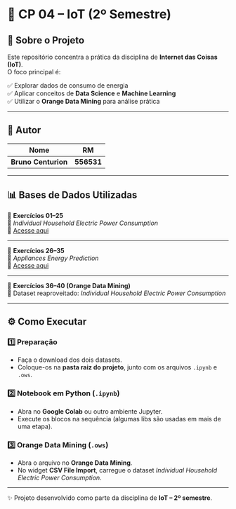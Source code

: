 # 🚀 CP 04 – IoT (2º Semestre)

## 📘 Sobre o Projeto
Este repositório concentra a prática da disciplina de **Internet das Coisas (IoT)**.  
O foco principal é:  

✅ Explorar dados de consumo de energia  
✅ Aplicar conceitos de **Data Science** e **Machine Learning**  
✅ Utilizar o **Orange Data Mining** para análise prática  

---

## 👤 Autor
| Nome             | RM       |
|------------------|----------|
| **Bruno Centurion** | **556531** |

---

## 📊 Bases de Dados Utilizadas

🔹 **Exercícios 01–25**  
📂 *Individual Household Electric Power Consumption*  
🔗 [Acesse aqui](https://archive.ics.uci.edu/dataset/235/individual+household+electric+power+consumption)

---

🔹 **Exercícios 26–35**  
📂 *Appliances Energy Prediction*  
🔗 [Acesse aqui](https://archive.ics.uci.edu/dataset/374/appliances+energy+prediction)

---

🔹 **Exercícios 36–40 (Orange Data Mining)**  
📂 Dataset reaproveitado: *Individual Household Electric Power Consumption*

---

## ⚙️ Como Executar

### 1️⃣ Preparação
- Faça o download dos dois datasets.  
- Coloque-os na **pasta raiz do projeto**, junto com os arquivos `.ipynb` e `.ows`.  

### 2️⃣ Notebook em Python (`.ipynb`)
- Abra no **Google Colab** ou outro ambiente Jupyter.  
- Execute os blocos na sequência (algumas libs são usadas em mais de uma etapa).  

### 3️⃣ Orange Data Mining (`.ows`)
- Abra o arquivo no **Orange Data Mining**.  
- No widget **CSV File Import**, carregue o dataset *Individual Household Electric Power Consumption*.  

---

✨ Projeto desenvolvido como parte da disciplina de **IoT – 2º semestre**.
